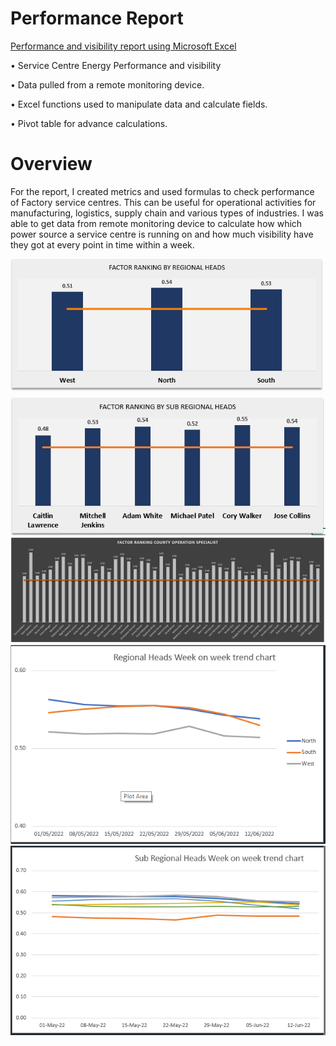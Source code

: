 # Performance Report
[Performance and visibility report using Microsoft Excel](https://github.com/dennyny/PerformanceFile)

•	Service Centre Energy Performance and visibility

•	Data pulled from a remote monitoring device.

•	Excel functions used to manipulate data and calculate fields.

•	Pivot table for advance calculations.

# Overview

For the report, I created metrics and used formulas to check performance of Factory service centres. 
This can be useful for operational activities for manufacturing, logistics, supply chain and various types of industries. 
I was able to get data from remote monitoring device to calculate how which power source a service centre is running on and how much visibility have they got at every point in time within a week. 

![](https://github.com/dennyny/PerformanceReport/blob/main/images/RHpic.PNG)
![](https://github.com/dennyny/PerformanceReport/blob/main/images/SHRpic.PNG)
![](https://github.com/dennyny/PerformanceReport/blob/main/images/COSpic.PNG)
![](https://github.com/dennyny/PerformanceReport/blob/main/images/RHwowpic.PNG)
![](https://github.com/dennyny/PerformanceReport/blob/main/images/SHRwowpic.PNG)
